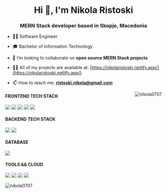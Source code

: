 <h1 align="center">Hi 👋, I'm Nikola Ristoski</h1>
<h3 align="center">MERN Stack developer based in Skopje, Macedonia</h3>

<p align="left">

- :technologist: Software Engineer
  
- :mortar_board: Bachelor of Information Technology

- 👯 I’m looking to collaborate on **open source MERN Stack projects**

- 👨‍💻 All of my projects are available at: [https://nikolaristoski.netlify.app/](https://nikolaristoski.netlify.app/)

- 📫 How to reach me: **ristoski.nikola@gmail.com**

</p>

<img align="right" src="https://github-readme-stats.vercel.app/api/top-langs?username=nikola0707&show_icons=true&locale=en&layout=compact" alt="nikola0707" />

<h4 align="left">FRONTEND TECH STACK</h4>
<p align="left">
<img src="https://img.shields.io/badge/HTML5-E34F26?style=for-the-badge&logo=html5&logoColor=white" />
<img src="https://img.shields.io/badge/CSS3-1572B6?style=for-the-badge&logo=css3&logoColor=white" />
<img src="https://img.shields.io/badge/JavaScript-323330?style=for-the-badge&logo=javascript&logoColor=F7DF1E" />
<img src="https://img.shields.io/badge/React-20232A?style=for-the-badge&logo=react&logoColor=61DAFB" />
  <img src="https://img.shields.io/badge/Redux-593D88?style=for-the-badge&logo=redux&logoColor=white" />
</p>
<h4 align="left">BACKEND TECH STACK</h4>
<p align="left">
  <img src="https://img.shields.io/badge/Node.js-339933?style=for-the-badge&logo=nodedotjs&logoColor=white" />
  <img src="https://img.shields.io/badge/Express.js-000000?style=for-the-badge&logo=express&logoColor=white" />
</p>
<h4 align="left">DATABASE</h4>
<p align="left">
  <img src="https://img.shields.io/badge/MongoDB-4EA94B?style=for-the-badge&logo=mongodb&logoColor=white" />
</p>
<h4 align="left">TOOLS && CLOUD</h4>
<p align="left">
  <img src="https://img.shields.io/badge/Heroku-430098?style=for-the-badge&logo=heroku&logoColor=white" />
  <img src="https://img.shields.io/badge/Netlify-00C7B7?style=for-the-badge&logo=netlify&logoColor=white" />
  <img src="https://img.shields.io/badge/npm-CB3837?style=for-the-badge&logo=npm&logoColor=white" />
  <img src="https://img.shields.io/badge/Postman-FF6C37?style=for-the-badge&logo=Postman&logoColor=white" />
</p>

<p><img align="center" src="https://github-readme-streak-stats.herokuapp.com/?user=nikola0707&" alt="nikola0707" /></p>

